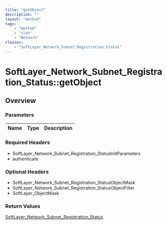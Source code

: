 ```yaml
---
title: "getObject"
description: ""
layout: "method"
tags:
    - "method"
    - "sldn"
    - "Network"
classes:
    - "SoftLayer_Network_Subnet_Registration_Status"
---
```

# SoftLayer_Network_Subnet_Registration_Status::getObject
## Overview 


### Parameters 
|Name | Type | Description |
| --- | --- | --- |


### Required Headers
* SoftLayer_Network_Subnet_Registration_StatusInitParameters
* authenticate

### Optional Headers
* SoftLayer_Network_Subnet_Registration_StatusObjectMask
* SoftLayer_Network_Subnet_Registration_StatusObjectFilter
* SoftLayer_ObjectMask

### Return Values
<a href='/reference/datatypes/SoftLayer_Network_Subnet_Registration_Status'>SoftLayer_Network_Subnet_Registration_Status </a>

